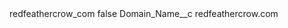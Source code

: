 <?xml version="1.0" encoding="UTF-8"?>
<CustomMetadata xmlns="http://soap.sforce.com/2006/04/metadata" xmlns:xsi="http://www.w3.org/2001/XMLSchema-instance" xmlns:xsd="http://www.w3.org/2001/XMLSchema">
    <label>redfeathercrow_com</label>
    <protected>false</protected>
    <values>
        <field>Domain_Name__c</field>
        <value xsi:type="xsd:string">redfeathercrow.com</value>
    </values>
</CustomMetadata>
